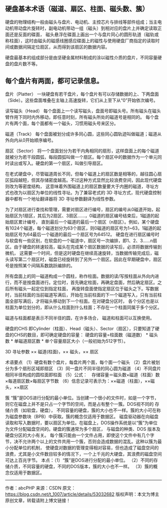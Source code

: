 ## 硬盘基本术语（磁道、扇区、柱面、磁头数、簇）

硬盘的物理结构一般由磁头与盘片、电动机、主控芯片与排线等部件组成；当主电动机带动盘片旋转时，副电动机带动一组（磁头）到相对应的盘片上并确定读取正面还是反面的碟面，
磁头悬浮在碟面上画出一个与盘片同心的圆形轨道（磁轨或称柱面），这时由磁头的磁感线圈感应碟面上的磁性与使用硬盘厂商指定的读取时间或数据间隔定位扇区，从而得到该扇区的数据内容。

硬盘最基本的组成部分是由坚硬金属材料制成的涂以磁性介质的盘片，不同容量硬盘的盘片数不等。

## 每个盘片有两面，都可记录信息。

盘片（Platter）
一块硬盘有若干盘片，每个盘片有可以存储数据的上、下两盘面（Side）。这些盘面堆叠在主轴上高速旋转，它们从上至下从“0”开始依次编号。

读写磁头（Head）
每个盘面上一个读写磁头，盘面号即磁头号。所有磁头在磁头臂作用下同时内外移动，即任意时刻，所有磁头所处的磁道号是相同的。 
每个盘片有两个面，每个面都有一个磁头，习惯用磁头号来区分。

磁道（Track）
每个盘面被划分成许多同心圆，这些同心圆轨迹叫做磁道；磁道从外向内从0开始顺序编号。

扇区（Sector）
将一个盘面划分为若干内角相同的扇形，这样盘面上的每个磁道就被分为若干段圆弧，每段圆弧叫做一个扇区。每个扇区中的数据作为一个单元同时读出或写入。硬盘的第一个扇区，叫做引导扇区。

在老式硬盘中，尽管磁道周长不同，但每个磁道上的扇区数是相等的，越往圆心扇区弧段越短，但其存储密度越高。不过这种方式显然比较浪费空间，因此现代硬盘则改为等密度结构，
这意味着外围磁道上的扇区数量要大于内圈的磁道，寻址方式也改为以扇区为单位的线性寻址。为了兼容老式的 3D 寻址方式，现代硬盘控制器中都有一个地址翻译器将 3D 寻址参数翻译为线性参数。

为了对扇区进行查找和管理，需要对扇区进行编号，扇区的编号从0磁道开始，起始扇区为1扇区，其后为2扇区、3扇区……，0磁道的扇区编号结束后，1磁道的起始扇区累计编号，
直到最后一个磁道的最后一个扇区（n扇区）。例如，某个硬盘有1024个磁道，每个磁道划分为63个扇区，则0磁道的扇区号为1~63，1磁道的起始扇区号为64最后一个磁道的最后一个扇区号为64512。
硬盘在进行扇区编号时与软盘有一些区别，在软盘的一个磁道中，扇区号一次编排，即1、2、3……n扇区。由于硬盘的转速较高，磁头在完成某个扇区数据的读写后，必须将数据传输到微机，
这需要一个时间，但是这时硬盘在继续高速旋转，当数据传输完成后，磁头读写第二个扇区时，磁盘已经旋转到了另外一个扇区。因此在早期硬盘中，扇区号是按照某个间隔系数跳跃编排的。

所有盘面上的同一磁道构成一个圆柱，称作柱面。数据的读/写按柱面从外向内进行，而不是按盘面进行。定位时，首先确定柱面，再确定盘面，然后确定扇区。之后所有磁头一起定位到指定柱面，
再旋转盘面使指定扇区位于磁头之下。写数据时，当前柱面的当前磁道写满后，开始在当前柱面的下一个磁道写入，只有当前柱面全部写满后，才将磁头移动到下一个柱面。在对硬盘分区时，
各个分区也是以柱面为单位划分的，即从什么柱面到什么柱面；不存在一个柱面同属于多个分区。

磁道与柱面都是表示不同半径的圆，在许多场合， 磁道和柱面可以互换使用。

硬盘的CHS
即Cylinder（柱面）、Head（磁头）、Sector（扇区），只要知道了硬盘的CHS的数目，即可确定硬盘的容量： 
硬盘的容量=柱面数（磁道数） * 磁头数 * 单磁道扇区数 * 单个容量扇区大小（一般初始为512字节）。

3D 寻址参数 
×× 磁道(柱面)，×× 磁头，×× 扇区

术语要点
（1）硬盘有数个盘片，每盘片两个面，每个面一个磁头 
（2）盘片被划分为多个扇形区域即扇区 
（3）同一盘片不同半径的同心圆为磁道 
（4）不同盘片相同半径构成的圆柱面即柱面 
（5）公式：　存储容量＝磁头数×磁道（柱面）数×每道扇区数×每扇区字节数 
（6）信息记录可表示为：××磁道（柱面），××磁头，××扇区

簇
“簇”是DOS进行分配的最小单位。当创建一个很小的文件时，如是一个字节，则它在磁盘上并不是只占一个字节的空间，而是占有整个一簇。DOS视不同的 存储介质（如软盘，硬盘），
不同容量的硬盘，簇的大小也不一样。簇的大小可在称为磁盘参数块（BPB）中获取。簇的概念仅适用于数据区。 
磁盘驱动器在向磁盘读取和写入数据时，要以扇区为单位。在磁盘上，DOS操作系统是以“簇”为单位为文件分配磁盘空间的。硬盘的簇通常为多个扇区，
与磁盘的种类、DOS 版本及硬盘分区的大小有关。
每个簇只能由一个文件占用，即使这个文件中有几个字节，决不允许两个以上的文件共用一个簇，否则会造成数据的混乱。这种以簇为最小分配单位的机制，
使硬盘对数据的管理变得相对容易，但也造成了磁盘空间的浪费，尤其是小文件数目较多的情况下，一个上千兆的大硬盘，其浪费的磁盘空间可达上百兆字节。 
本点：（1）“簇”是DOS进行分配的最小单位。 
（2）不同的存储介质，不同容量的硬盘，不同的DOS版本，簇的大小也不一样。 
（3）簇的概念仅适用于数据区。


--------------------- 
作者：abcPHP 
来源：CSDN 
原文：https://blog.csdn.net/t_1007/article/details/53032682 
版权声明：本文为博主原创文章，转载请附上博文链接！
